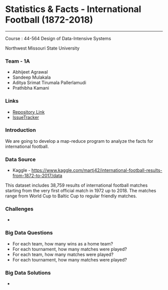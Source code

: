 # Statistics & Facts - International Football (1872-2018)

---
Course : 44-564	Design of Data-Intensive Systems

Northwest Missouri State University

### Team - 1A

* Abhijeet Agrawal
* Sandeep Mulakala
* Aditya Srimat Tirumala Pallerlamudi
* Prathibha Kamani

### Links

* [Repository Link](https://bitbucket.org/s530670/dis_mr_international_football/overview)
* [IssueTracker](https://bitbucket.org/s530670/dis_mr_international_football/issues)

### Introduction

We are going to develop a map-reduce program to analyze the facts for international football.

### Data Source

* Kaggle - https://www.kaggle.com/martj42/international-football-results-from-1872-to-2017/data

This dataset includes 38,759 results of international football matches starting from the very first official match in 1972 up to 2018. The matches range from World Cup to Baltic Cup to regular friendly matches.

### Challenges ###

* 
### Big Data Questions ###

* For each team, how many wins as a home team?
* For each tournament, how many matches were played?
* For each team, how many matches were played?
* For each tournament, how many matches were played?

### Big Data Solutions ###

* 


